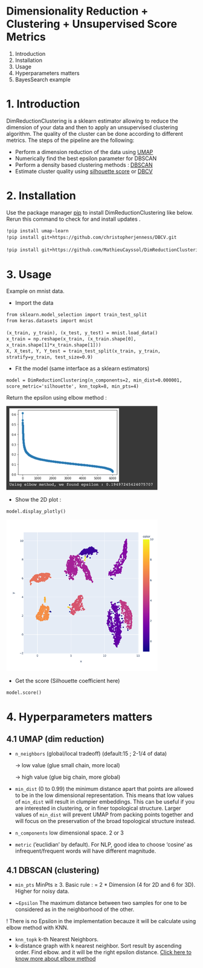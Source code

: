 # Dimensionality Reduction + Clustering + Unsupervised Score Metrics

1. Introduction
2. Installation
3. Usage
4. Hyperparameters matters
5. BayesSearch example

# 1. Introduction

DimReductionClustering is a sklearn estimator allowing to reduce the dimension of your data and then to apply an unsupervised clustering algorithm. The quality of the cluster can be done according to different metrics. The steps of the pipeline are the following: 

- Perform a dimension reduction of the data using [UMAP](https://umap-learn.readthedocs.io/en/latest/how_umap_works.html)
- Numerically find the best epsilon parameter for DBSCAN
- Perform a density based clustering methods : [DBSCAN](https://scikit-learn.org/stable/modules/generated/sklearn.cluster.DBSCAN.html)
- Estimate cluster quality using [silhouette score](https://scikit-learn.org/stable/modules/generated/sklearn.metrics.silhouette_score.html) or [DBCV](https://github.com/christopherjenness/DBCV)

# 2. Installation

Use the package manager [pip](https://pip.pypa.io/en/stable/) to install DimReductionClustering like below. 
Rerun this command to check for and install  updates .
```bash
!pip install umap-learn
!pip install git+https://github.com/christopherjenness/DBCV.git

!pip install git+https://github.com/MathieuCayssol/DimReductionClustering.git
```

# 3. Usage

Example on mnist data.


- Import the data
```
from sklearn.model_selection import train_test_split
from keras.datasets import mnist

(x_train, y_train), (x_test, y_test) = mnist.load_data()
x_train = np.reshape(x_train, (x_train.shape[0], x_train.shape[1]*x_train.shape[1]))
X, X_test, Y, Y_test = train_test_split(x_train, y_train, stratify=y_train, test_size=0.9)
```


- Fit the model (same interface as a sklearn estimators)
```
model = DimReductionClustering(n_components=2, min_dist=0.000001, score_metric='silhouette', knn_topk=8, min_pts=4)
```

Return the epsilon using elbow method :

<img src="/images/epsilon_elbow.png?raw=true" width="400">

- Show the 2D plot :
```
model.display_plotly()
```

<img src="/images/minist.png?raw=true" width="400">

- Get the score (Silhouette coefficient here)

```
model.score()
```

# 4. Hyperparameters matters

## 4.1 UMAP (dim reduction)

- `n_neighbors`  (global/local tradeoff) (default:15 ; 2-1/4 of data)
    
    → low value (glue small chain, more local) 
    
    → high value (glue big chain, more global)
    
- `min_dist` (0 to 0.99) the minimum distance apart that points are allowed to be in the low dimensional representation. This means that low values of `min_dist` will result in clumpier embeddings. This can be useful if you are interested in clustering, or in finer topological structure. Larger values of `min_dist` will prevent UMAP from packing points together and will focus on the preservation of the broad topological structure instead.
- `n_components` low dimensional space. 2 or 3
- `metric` (’euclidian’ by default). For NLP, good idea to choose ‘cosine’ as infrequent/frequent words will have different magnitude.


## 4.1 DBSCAN (clustering)

- `min_pts` MinPts ≥ 3. Basic rule : = 2 * Dimension  (4 for 2D and 6 for 3D). Higher for noisy data.
    
- ~`Epsilon` The maximum distance between two samples for one to be considered as in the neighborhood of the other.

! There is no Epsilon in the implementation becauze it will be calculate using elbow method with KNN.

- `knn_topk` k-th Nearest Neighbors.
- k-distance graph with k nearest neighbor. Sort result by ascending order. Find elbow. and it will be the right epsilon distance. [Click here to know more about elbow method](https://www.ccs.neu.edu/home/vip/teach/DMcourse/2_cluster_EM_mixt/notes_slides/revisitofrevisitDBSCAN.pdf)


